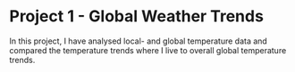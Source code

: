 # Project 1 - Global Weather Trends

In this project, I have analysed local- and global temperature data and compared the temperature trends where I live to overall global temperature trends.